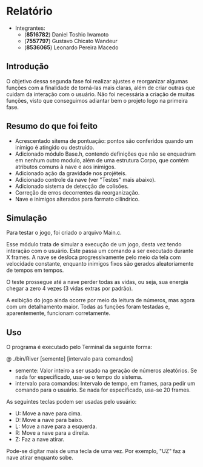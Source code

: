 Relatório
=========

  - Integrantes:
    - (**8516782**) Daniel Toshio Iwamoto
    - (**7557797**) Gustavo Chicato Wandeur
    - (**8536065**) Leonardo Pereira Macedo
    
    
    
Introdução
----------
  O objetivo dessa segunda fase foi realizar ajustes e reorganizar algumas funções com a finalidade de torná-las mais claras, além de criar outras que cuidam da interação com o usuário. Não foi necessária a criação de muitas funções, visto que conseguimos adiantar bem o projeto logo na primeira fase.
  
Resumo do que foi feito
-----------------------
  - Acrescentado sitema de pontuação: pontos são conferidos quando um inimigo é atingido ou destruído.
  - Adicionado módulo Base.h, contendo definições que não se enquadram em nenhum outro modulo, além de uma estrutura Corpo, que contém atributos comuns à nave e aos inimigos.
  - Adicionado ação da gravidade nos projéteis.
  - Adicionado controle da nave (ver "Testes" mais abaixo).
  - Adicionado sistema de detecção de colisões.
  - Correção de erros decorrentes da reorganização.
  - Nave e inimigos alterados para formato cilíndrico.

Simulação
---------
  Para testar o jogo, foi criado o arquivo Main.c.
  
  Esse módulo trata de simular a execução de um jogo, desta vez tendo interação com o usuário. Este passa um comando a ser executado durante X frames.
  A nave se desloca progressivamente pelo meio da tela com velocidade constante, enquanto inimigos fixos são gerados aleatoriamente de tempos em tempos.
  
  O teste prossegue até a nave perder todas as vidas, ou seja, sua energia chegar a zero 4 vezes (3 vidas extras por padrão).
  
  A exibição do jogo ainda ocorre por meio da leitura de números, mas agora com um detalhamento maior. Todas as funções foram testadas e, aparentemente, funcionam corretamente.

Uso
---
  O programa é executado pelo Terminal da seguinte forma:
  
  @ ./bin/River [semente] [intervalo para comandos]
  
  - semente: Valor inteiro a ser usado na geração de números aleatórios. Se nada for especificado, usa-se o tempo do sistema.
  - intervalo para comandos: Intervalo de tempo, em frames, para pedir um comando para o usuário. Se nada for especificado, usa-se 20 frames.

  As seguintes teclas podem ser usadas pelo usuário:
  - U: Move a nave para cima.
  - D: Move a nave para baixo.
  - L: Move a nave para a esquerda.
  - R: Move a nave para a direita.
  - Z: Faz a nave atirar.

Pode-se digitar mais de uma tecla de uma vez. Por exemplo, "UZ" faz a nave atirar enquanto sobe.
